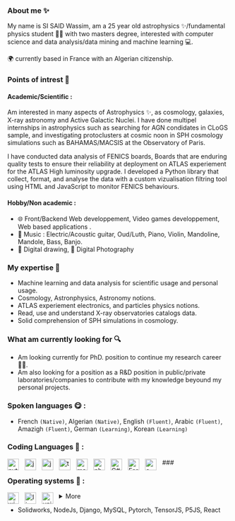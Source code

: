### About me ✨

My name is SI SAID Wassim, am a 25 year old astrophysics ✨/fundamental physics student 👨‍🎓 with two masters degree, interested with computer science and data analysis/data mining and machine learning 💻.

🌍 currently based in France with an Algerian citizenship.


### Points of intrest 💫
#### Academic/Scientific :
Am interested in many aspects of Astrophysics ✨, as cosmology, galaxies, X-ray astronomy and Active Galactic Nuclei. I have done multipel internships in astrophysics such as searching for AGN condidates in CLoGS sample, and investigating protoclusters at cosmic noon in SPH cosmology simulations such as BAHAMAS/MACSIS at the Observatory of Paris.

I have conducted data analysis of FENICS boards, Boards that are enduring quality tests to ensure their reliability at deployment on ATLAS experiement for the ATLAS High luminosity upgrade. I developed a Python library that collect, format, and analyse the data with a custom vizualisation filtring tool using HTML and JavaScript to monitor FENICS behaviours.

#### Hobby/Non academic :
* 🌐 Front/Backend Web developpement, Video games developpement, Web based applications .
* 🎵 Music : Electric/Acoustic guitar, Oud/Luth, Piano, Violin, Mandoline, Mandole, Bass, Banjo.
* 🎨 Digital drawing, 📸 Digital Photography

### My expertise 🧠
* Machine learning and data analysis for scientific usage and personal usage.
* Cosmology, Astronphysics, Astronomy notions.
* ATLAS experiement electronics, and particles physics notions.
* Read, use and understand X-ray observatories catalogs data.
* Solid comprehension of SPH simulations in cosmology.

### What am currently looking for 🔍

* Am looking currently for PhD. position to continue my research career👨‍🔬.
* Am also looking for a position as a R&D position in public/private laboratories/companies to contribute with my knowledge beyound my personal projects.

### Spoken languages 😋 :
* French `(Native)`, Algerian `(Native)`, English `(Fluent)`, Arabic `(Fluent)`, Amazigh `(Fluent)`, German `(Learning)`, Korean `(Learning)`

### Coding Languages 💾 :
<img align="left" alt="python" width="26px" style="padding-right:10px" src="https://cdn.jsdelivr.net/gh/devicons/devicon/icons/python/python-original.svg" />
<img align="left" alt="java" width="26px" style="padding-right:10px"  src="https://cdn.jsdelivr.net/gh/devicons/devicon/icons/java/java-original.svg" />
<img  align="left" alt="javascript" width="26px" style="padding-right:10px"  src="https://cdn.jsdelivr.net/gh/devicons/devicon/icons/javascript/javascript-original.svg" />
<img  align="left" alt="typescript" width="26px" style="padding-right:10px"  src="https://cdn.jsdelivr.net/gh/devicons/devicon/icons/typescript/typescript-original.svg" />
<img align="left" alt="matlab" width="26px" style="padding-right:10px"  src="https://cdn.jsdelivr.net/gh/devicons/devicon/icons/matlab/matlab-original.svg" />
<img  align="left" alt="php" width="26px" style="padding-right:10px" src="https://cdn.jsdelivr.net/gh/devicons/devicon/icons/php/php-original.svg" />
<img  align="left" alt="C#" width="26px" style="padding-right:10px"  src="https://cdn.jsdelivr.net/gh/devicons/devicon/icons/csharp/csharp-original.svg" />
<img align="left" alt="Fortran90" width="26px" style="padding-right:10px" src="https://upload.wikimedia.org/wikipedia/commons/b/b8/Fortran_logo.svg" />
<img align="left" alt="c++" width="26px" style="padding-right:10px" src="https://cdn.jsdelivr.net/gh/devicons/devicon/icons/cplusplus/cplusplus-original.svg" />
###

### Operating systems 💾 :
<img  align="left" alt="windows" width="26px" style="padding-right:10px"  src="https://cdn.jsdelivr.net/gh/devicons/devicon/icons/windows8/windows8-original.svg" />
<img align="left" alt="linux" width="26px" style="padding-right:10px" src="https://cdn.jsdelivr.net/gh/devicons/devicon/icons/linux/linux-original.svg" />
<img  align="left" alt="unix" width="26px" style="padding-right:10px" src="https://cdn.jsdelivr.net/gh/devicons/devicon/icons/unix/unix-original.svg" />

<details>
<summary>More</summary>
<img align="left" alt="JupyterNotebook" width="26px" style="padding-right:10px" src="https://cdn.jsdelivr.net/gh/devicons/devicon/icons/jupyter/jupyter-original-wordmark.svg" />
<img align="left" alt="arduino" width="26px" style="padding-right:10px" src="https://cdn.jsdelivr.net/gh/devicons/devicon/icons/arduino/arduino-original-wordmark.svg" />

<img align="left" alt="nodejs" width="26px" style="padding-right:10px" src="https://cdn.jsdelivr.net/gh/devicons/devicon/icons/nodejs/nodejs-original.svg" />
<img align="left" alt="pytorch" width="26px" style="padding-right:10px" src="https://cdn.jsdelivr.net/gh/devicons/devicon/icons/pytorch/pytorch-original.svg" />
<img align="left" alt="apache" width="26px" style="padding-right:10px"  src="https://cdn.jsdelivr.net/gh/devicons/devicon/icons/apache/apache-original.svg" />
<img align="left" alt="wordpress" width="26px" style="padding-right:10px" src="https://cdn.jsdelivr.net/gh/devicons/devicon/icons/wordpress/wordpress-original.svg" />
<img  align="left" alt="SSH" width="26px" style="padding-right:10px"  src="https://cdn.jsdelivr.net/gh/devicons/devicon/icons/ssh/ssh-original.svg" />
<img   align="left" alt="mysql" width="26px" style="padding-right:10px"  src="https://cdn.jsdelivr.net/gh/devicons/devicon/icons/mysql/mysql-original.svg" />
<img  align="left" alt="Markdowns" width="26px" style="padding-right:10px" src="https://cdn.jsdelivr.net/gh/devicons/devicon/icons/markdown/markdown-original.svg" />
<img  align="left" alt="css" width="26px" style="padding-right:10px" src="https://cdn.jsdelivr.net/gh/devicons/devicon/icons/css3/css3-original.svg" />
<img  align="left" alt="html" width="26px" style="padding-right:10px"  src="https://cdn.jsdelivr.net/gh/devicons/devicon/icons/html5/html5-original.svg" />
<img  align="left" alt="photoshop" width="26px" style="padding-right:10px"  src="https://cdn.jsdelivr.net/gh/devicons/devicon/icons/photoshop/photoshop-plain.svg" />
<img   align="left" alt="unity" width="26px" style="padding-right:10px"  src="https://cdn.jsdelivr.net/gh/devicons/devicon/icons/unity/unity-original.svg" />
<img  align="left" alt="vscode" width="26px" style="padding-right:10px"  src="https://cdn.jsdelivr.net/gh/devicons/devicon/icons/vscode/vscode-original.svg" />
<img  align="left" alt="docker" width="26px" style="padding-right:10px"  src="https://cdn.jsdelivr.net/gh/devicons/devicon/icons/docker/docker-original.svg" />
<img  align="left" alt="filezilla" width="26px" style="padding-right:10px"  src="https://cdn.jsdelivr.net/gh/devicons/devicon/icons/filezilla/filezilla-plain.svg" />
<img  align="left" alt="github" width="26px" style="padding-right:10px"  src="https://cdn.jsdelivr.net/gh/devicons/devicon/icons/github/github-original.svg" />
<img  align="left" alt="gitlab" width="26px" style="padding-right:10px"  src="https://cdn.jsdelivr.net/gh/devicons/devicon/icons/gitlab/gitlab-original.svg" />
<img  align="left" alt="kaggle" width="26px" style="padding-right:10px"  src="https://cdn.jsdelivr.net/gh/devicons/devicon/icons/kaggle/kaggle-original.svg" />
<img  align="left" alt="latex" width="26px" style="padding-right:10px" src="https://cdn.jsdelivr.net/gh/devicons/devicon/icons/latex/latex-original.svg" />
<img  align="left" alt="linkedin" width="26px" style="padding-right:10px" src="https://cdn.jsdelivr.net/gh/devicons/devicon/icons/linkedin/linkedin-original.svg" />
<img align="left" alt="scketio" width="26px" style="padding-right:10px"  src="https://cdn.jsdelivr.net/gh/devicons/devicon/icons/socketio/socketio-original.svg" />

</details>


          
* Solidworks, NodeJs, Django, MySQL, Pytorch, TensorJS, P5JS, React
